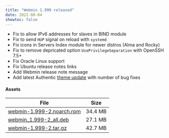 ```yaml
---
title: "Webmin 1.999 released"
date: 2022-08-04
showtoc: false
---
```


* Fix to allow IPv6 addresses for slaves in BIND module
* Fix to send `HUP` signal on reload with `systemd`
* Fix icons in Servers Index module for newer distros (Alma and Rocky)
* Fix to remove depricated option `UsePrivilegeSeparation` with OpenSSH 7.5+
* Fix Oracle Linux support
* Fix Ubuntu release notes links
* Add Webmin release note message
* Add latest Authentic [theme update](https://github.com/webmin/authentic-theme/releases/tag/19.99) with number of bug fixes

#### Assets

| File                       | Size |
| -------------------------- | -----|
|[webmin-1.999-2.noarch.rpm](https://github.com/webmin/webmin/releases/download/1.999/webmin-1.999-2.noarch.rpm) | 34.4 MB |
|[webmin_1.999-2_all.deb](https://github.com/webmin/webmin/releases/download/1.999/webmin_1.999-2_all.deb) | 27.1 MB |
|[webmin-1.999-2.tar.gz](https://github.com/webmin/webmin/releases/download/1.999/webmin-1.999-2.tar.gz) | 42.7 MB |
